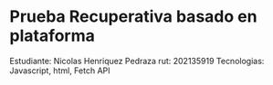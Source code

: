 # Prueba Recuperativa basado en plataforma
Estudiante: Nicolas Henriquez Pedraza
rut: 202135919
Tecnologias: Javascript, html, Fetch API